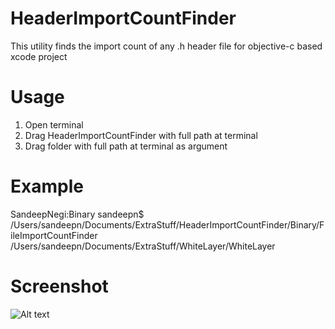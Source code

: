 # HeaderImportCountFinder
This utility finds the import count of any .h header file for objective-c based xcode project

# Usage
1. Open terminal
2. Drag HeaderImportCountFinder with full path at terminal
3. Drag folder with full path at terminal as argument

# Example
SandeepNegi:Binary sandeepn$ /Users/sandeepn/Documents/ExtraStuff/HeaderImportCountFinder/Binary/FileImportCountFinder /Users/sandeepn/Documents/ExtraStuff/WhiteLayer/WhiteLayer

# Screenshot
![Alt text](HeaderImportCountFinder/Resources/UsageScreenShot.png "Tutorial screenshot")
